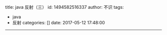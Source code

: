 title: java 反射（三）
id: 1494582516337
author: 不识
tags:
  - java
  - 反射
categories: []
date: 2017-05-12 17:48:00
---
